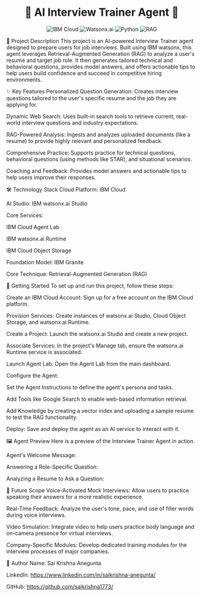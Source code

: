 <div align="center">
<h1>🤖 AI Interview Trainer Agent 🤖</h1>
</div>

<div align="center">
<img src="https://www.google.com/search?q=https://img.shields.io/badge/IBM%2520Cloud-0062FF%3Fstyle%3Dfor-the-badge%26logo%3Dibm%26logoColor%3Dwhite" alt="IBM Cloud">
<img src="https://www.google.com/search?q=https://img.shields.io/badge/watsonx-0062FF%3Fstyle%3Dfor-the-badge%26logo%3Dibm%26logoColor%3Dwhite" alt="Watsonx.ai">
<img src="https://www.google.com/search?q=https://img.shields.io/badge/Python-3776AB%3Fstyle%3Dfor-the-badge%26logo%3Dpython%26logoColor%3Dwhite" alt="Python">
<img src="https://www.google.com/search?q=https://img.shields.io/badge/RAG-DAA520%3Fstyle%3Dfor-the-badge" alt="RAG">
</div>

📝 Project Description
This project is an AI-powered Interview Trainer agent designed to prepare users for job interviews. Built using IBM watsonx, this agent leverages Retrieval-Augmented Generation (RAG) to analyze a user's resume and target job role. It then generates tailored technical and behavioral questions, provides model answers, and offers actionable tips to help users build confidence and succeed in competitive hiring environments.

✨ Key Features
Personalized Question Generation: Creates interview questions tailored to the user's specific resume and the job they are applying for.

Dynamic Web Search: Uses built-in search tools to retrieve current, real-world interview questions and industry expectations.

RAG-Powered Analysis: Ingests and analyzes uploaded documents (like a resume) to provide highly relevant and personalized feedback.

Comprehensive Practice: Supports practice for technical questions, behavioral questions (using methods like STAR), and situational scenarios.

Coaching and Feedback: Provides model answers and actionable tips to help users improve their responses.

🛠️ Technology Stack
Cloud Platform: IBM Cloud

AI Studio: IBM watsonx.ai Studio

Core Services:

IBM Cloud Agent Lab

IBM watsonx.ai Runtime

IBM Cloud Object Storage

Foundation Model: IBM Granite

Core Technique: Retrieval-Augmented Generation (RAG)

🚀 Getting Started
To set up and run this project, follow these steps:

Create an IBM Cloud Account: Sign up for a free account on the IBM Cloud platform.

Provision Services: Create instances of watsonx.ai Studio, Cloud Object Storage, and watsonx.ai Runtime.

Create a Project: Launch the watsonx.ai Studio and create a new project.

Associate Services: In the project's Manage tab, ensure the watsonx.ai Runtime service is associated.

Launch Agent Lab: Open the Agent Lab from the main dashboard.

Configure the Agent:

Set the Agent Instructions to define the agent's persona and tasks.

Add Tools like Google Search to enable web-based information retrieval.

Add Knowledge by creating a vector index and uploading a sample resume to test the RAG functionality.

Deploy: Save and deploy the agent as an AI service to interact with it.

🖼️ Agent Preview
Here is a preview of the Interview Trainer Agent in action.

Agent's Welcome Message:

<!-- Add your screenshot of the agent's welcome message here -->

Answering a Role-Specific Question:

<!-- Add your screenshot of the agent answering a question about a job role here -->

Analyzing a Resume to Ask a Question:

<!-- Add your screenshot of the agent using the resume to ask a question here -->

🔮 Future Scope
Voice-Activated Mock Interviews: Allow users to practice speaking their answers for a more realistic experience.

Real-Time Feedback: Analyze the user's tone, pace, and use of filler words during voice interviews.

Video Simulation: Integrate video to help users practice body language and on-camera presence for virtual interviews.

Company-Specific Modules: Develop dedicated training modules for the interview processes of major companies.

👤 Author
Name: Sai Krishna Anegunta

LinkedIn: https://www.linkedin.com/in/saikrishna-anegunta/

GitHub: https://github.com/saikrishna1773/
